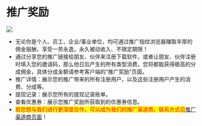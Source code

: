 # 推广奖励

![](<../.gitbook/assets/企业微信截图\_16716888233448 (1).png>)

* 无论你是个人、员工、企业/事业单位，均可通过推广指纹浏览器赚取丰厚的佣金报酬，享受一劳永逸，永久被动收入、不限定期限！
* 通过分享您的推广链接给朋友、伙伴来注册下载软件，或者让朋友、伙伴注册时填入您的邀请码，那么他日后产生的所有类型消费，您将都能获得极高的分成佣金，具体分成金额请参考客户端的“推广奖励”页面。
* 推广详情：展示您的推广带来的所有注册用户，以及这些注册用户产生的消费、分成等。
* 提现记录：展示您所有的提现记录账单。
* 查看优惠券：展示您推广奖励所获取到的优惠券信息。
* <mark style="color:red;">若您想与我们进行更深度合作，可以成为我们的推广渠道商，联系方式见</mark>[推广渠道商页面](http://www.bitbrowser.cn/agent/)！
